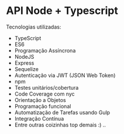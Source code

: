 # API Node + Typescript

Tecnologias utilizadas:

- TypeScript
- ES6
- Programação Assíncrona
- NodeJS
- Express
- Sequelize
- Autenticação via JWT (JSON Web Token)
- npm
- Testes unitários/cobertura
- Code Coverage com nyc
- Orientação a Objetos
- Programação funcional
- Automatização de Tarefas usando Gulp
- Integração Contínua
- Entre outras coizinhas top demais :) ..